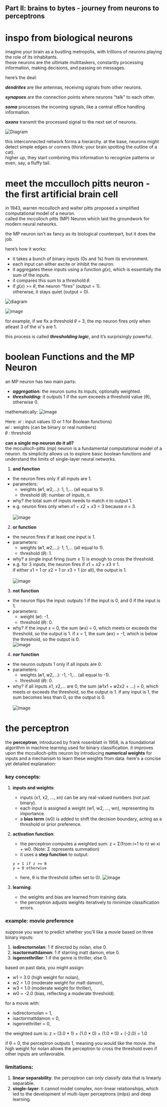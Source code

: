 ## Part II: brains to bytes - journey from neurons to perceptrons

# inspo from biological neurons
imagine your brain as a bustling metropolis, with trillions of neurons playing the role of its inhabitants. <br>
these neurons are the ultimate multitaskers, constantly processing information, making decisions, and passing on messages.

here’s the deal:

***dendrites*** are like antennas, receiving signals from other neurons. 

***synapses*** are the connection points where neurons “talk” to each other. 

***soma*** processes the incoming signals, like a central office handling information. 

***axons*** transmit the processed signal to the next set of neurons.

![Diagram](https://miro.medium.com/v2/resize:fit:1400/1*K1ee1SzB0lxjIIo7CGI7LQ.png)

this interconnected network forms a hierarchy. at the base, neurons might detect simple edges or corners (think: your brain spotting the outline of a cat). <br>
higher up, they start combining this information to recognize patterns or even, say, a fluffy tail.

# meet the mcculloch pitts neuron - the first artificial brain cell
in 1943, warren mcculloch and walter pitts proposed a simplified computational model of a neuron. <br>
called the mcculloch pitts (MP) Neuron which laid the groundwork for modern neural networks.

the MP neuron isn’t as fancy as its biological counterpart, but it does the job. 

here’s how it works:

- it takes a bunch of binary inputs (0s and 1s) from its environment. <br>
- each input can either excite or inhibit the neuron. <br>
- it aggregates these inputs using a function 𝑔(𝑥), which is essentially the sum of the inputs. <br>
- it compares this sum to a threshold 𝜃.<br>
- if 𝑔(𝑥) >= 𝜃, the neuron “fires” (output = 1).<br>
  otherwise, it stays quiet (output = 0).<br>


![diagram](https://miro.medium.com/v2/resize:fit:738/1*fDHlg9iNo0LLK4czQqqO9A.png)

![image](https://raw.githubusercontent.com/abhiruchipb/abhiruchipb.github.io/refs/heads/main/_posts/images/image4.png)

for example, if we fix a threshold 𝜃 = 3, the mp neuron fires only when atleast 3 of the xi's are 1.

this process is called ***thresholding logic***, and it’s surprisingly powerful.

# boolean Functions and the MP Neuron

an MP neuron has two main parts:
- ***aggregation:*** the neuron sums its inputs, optionally weighted.<br>
- ***thresholding:*** it outputs 1 if the sum exceeds a threshold value (θ), otherwise 0.<br>

mathematically:
![image](https://raw.githubusercontent.com/abhiruchipb/abhiruchipb.github.io/refs/heads/main/_posts/Screenshot%202024-12-31%20020838.png)

Here:
𝑥𝑖 : input values (0 or 1 for Boolean functions) <br>
𝑤𝑖 : weights (can be binary or real numbers) <br>
𝜃 : threshold <br>

**can a single mp neuron do it all?**  
the mcculloch-pitts (mp) neuron is a fundamental computational model of a neuron. its simplicity allows us to explore basic boolean functions and understand the limits of single-layer neural networks.

1. **and function**  
- the neuron fires only if all inputs are 1. <br>  
- parameters:<br>  
  - weights (𝑤1, 𝑤2,…): 1, 1,… (all equal to 1).<br>  
  - threshold (𝜃): number of inputs, 𝑛.<br>  
- why? the total sum of inputs needs to match 𝑛 to output 1. <br>  
- e.g. neuron fires only when 𝑥1 + 𝑥2 + 𝑥3 = 3 because 𝑛 = 3. <br>  
![image](https://raw.githubusercontent.com/abhiruchipb/abhiruchipb.github.io/refs/heads/main/_posts/images/and.webp)

2. **or function**  
- the neuron fires if at least one input is 1. <br>  
- parameters:<br>  
  - weights (𝑤1, 𝑤2,…): 1, 1,… (all equal to 1).<br>  
  - threshold (𝜃): 1.<br>  
- why? a single input firing (sum ≥ 1) is enough to cross the threshold. <br>  
- e.g. for 3 inputs, the neuron fires if 𝑥1 + 𝑥2 + 𝑥3 ≥ 1.  
  if either 𝑥1 = 1 or 𝑥2 = 1 or 𝑥3 = 1 (or all), the output is 1.<br>  
![image](https://raw.githubusercontent.com/abhiruchipb/abhiruchipb.github.io/refs/heads/main/_posts/images/or.webp)

3. **not function**  
- the neuron flips the input: outputs 1 if the input is 0, and 0 if the input is 1. <br>  
- parameters:<br>  
  - weight (𝑤): -1.<br>  
  - threshold (𝜃): 0.<br>  
- why? if the input 𝑥 = 0, the sum (𝑤𝑥) = 0, which meets or exceeds the threshold, so the output is 1. if 𝑥 = 1, the sum (𝑤𝑥) = -1, which is below the threshold, so the output is 0.<br> ![image](https://raw.githubusercontent.com/abhiruchipb/abhiruchipb.github.io/refs/heads/main/_posts/images/not.webp)  

4. **nor function**  
- the neuron outputs 1 only if all inputs are 0. <br>  
- parameters:<br>  
  - weights (𝑤1, 𝑤2,…): -1, -1,… (all equal to -1).<br>  
  - threshold (𝜃): 0.<br>  
- why? if all inputs 𝑥1, 𝑥2,… are 0, the sum (𝑤1𝑥1 + 𝑤2𝑥2 + …) = 0, which meets or exceeds the threshold, so the output is 1.
if any input is 1, the sum becomes less than 0, so the output is 0.<br>  
![image](https://raw.githubusercontent.com/abhiruchipb/abhiruchipb.github.io/refs/heads/main/_posts/images/nor.webp)

# the perceptron

the **perceptron**, introduced by frank rosenblatt in 1958, is a foundational algorithm in machine learning used for binary classification. it improves upon the mcculloch-pitts neuron by introducing **numerical weights** for inputs and a mechanism to learn these weights from data. here's a concise yet detailed explanation:

### key concepts:

1. **inputs and weights**:
    - inputs (x1, x2, ..., xn) can be any real-valued numbers (not just binary).
    - each input is assigned a weight (w1, w2, ..., wn), representing its importance.
    - a **bias term** (w0) is added to shift the decision boundary, acting as a threshold or prior preference.

2. **activation function**:
    - the perceptron computes a weighted sum: z = Σ(from i=1 to n) wi xi + w0.  (Note: Σ represents summation)
    - it uses a **step function** to output:
    ```
    y = 1 if z >= θ
    y = 0 otherwise
    ```
    - here, θ is the threshold (often set to 0).
![image](https://raw.githubusercontent.com/abhiruchipb/abhiruchipb.github.io/refs/heads/main/_posts/images/Screenshot%202025-01-30%20015257.png)


3. **learning**:
    - the weights and bias are learned from training data.
    - the perceptron adjusts weights iteratively to minimize classification errors.

### example: movie preference

suppose you want to predict whether you'll like a movie based on three binary inputs:

1. **isdirectornolan**: 1 if directed by nolan, else 0.
2. **isactormattdamon**: 1 if starring matt damon, else 0.
3. **isgenrethriller**: 1 if the genre is thriller, else 0.

based on past data, you might assign:
- w1 = 3.0 (high weight for nolan),
- w2 = 1.0 (moderate weight for matt damon),
- w3 = 1.0 (moderate weight for thriller),
- w0 = -2.0 (bias, reflecting a moderate threshold).

for a movie with:
- isdirectornolan = 1,
- isactormattdamon = 0,
- isgenrethriller = 0,

the weighted sum is:
z = (3.0 * 1) + (1.0 * 0) + (1.0 * 0) + (-2.0) = 1.0

if θ = 0, the perceptron outputs 1, meaning you would like the movie. the high weight for nolan allows the perceptron to cross the threshold even if other inputs are unfavorable.

### limitations:

1. **linear separability**: the perceptron can only classify data that is linearly separable.
2. **single-layer**: it cannot model complex, non-linear relationships, which led to the development of multi-layer perceptrons (mlps) and deep learning.
